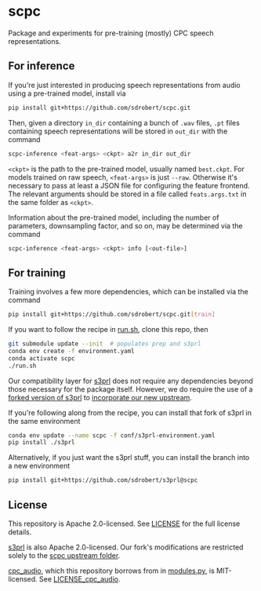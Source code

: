 # scpc

Package and experiments for pre-training (mostly) CPC speech representations.

## For inference

If you're just interested in producing speech representations from audio using
a pre-trained model, install via

``` sh
pip install git+https://github.com/sdrobert/scpc.git
```

Then, given a directory `in_dir` containing a bunch of `.wav` files, `.pt`
files containing speech representations will be stored in `out_dir` with
the command

``` sh
scpc-inference <feat-args> <ckpt> a2r in_dir out_dir
```

`<ckpt>` is the path to the pre-trained model, usually named `best.ckpt`.
For models trained on raw speech, `<feat-args>` is just `--raw`. Otherwise it's
necessary to pass at least a JSON file for configuring the feature frontend.
The relevant arguments should be stored in a file called `feats.args.txt` in
the same folder as `<ckpt>`.

Information about the pre-trained model, including the number of parameters,
downsampling factor, and so on, may be determined via the command

``` sh
scpc-inference <feat-args> <ckpt> info [<out-file>]
```

## For training

Training involves a few more dependencies, which can be installed via the
command

``` sh
pip install git+https://github.com/sdrobert/scpc.git[train]
```

If you want to follow the recipe in [run.sh](run.sh), clone this repo, then

``` sh
git submodule update --init  # populates prep and s3prl
conda env create -f environment.yaml
conda activate scpc
./run.sh
```

Our compatibility layer for [s3prl](https://github.com/s3prl/s3prl) does not
require any dependencies beyond those necessary for the package itself.
However, we do require the use of a [forked version of
s3prl](https://github.com/sdrobert/s3prl/tree/scpc) to [incorporate our new
upstream](https://s3prl.github.io/s3prl/contribute/upstream.html).

If you're following along from the recipe, you can install that fork of s3prl
in the same environment

``` sh
conda env update --name scpc -f conf/s3prl-environment.yaml
pip install ./s3prl
```

Alternatively, if you just want the s3prl stuff, you can install the branch
into a new environment

``` sh
pip install git+https://github.com/sdrobert/s3prl@scpc
```

## License

This repository is Apache 2.0-licensed. See [LICENSE](LICENSE) for the full
license details.

[s3prl](https://github.com/s3prl/s3prl) is also Apache 2.0-licensed. Our fork's
modifications are restricted solely to the [scpc upstream
folder](s3prl/s3prl/upstream/scpc).

[cpc_audio](https://github.com/facebookresearch/CPC_audio), which this
repository borrows from in [modules.py](src/scpc/modules.py), is MIT-licensed.
See [LICENSE_cpc_audio](LICENSE_cpc_audio).
